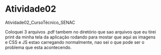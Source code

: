 # Atividade02
Atividade02_CursoTécnico_SENAC

Coloquei 3 arquivos .pdf tambem no diretório que sao arquivos que eu tirei print da minha tela da aplicação rodando para mostar que aqui as imagens e CSS e JS estao carregando normalmente, nao sei o que pode ser o problema que esta acontecendo.
